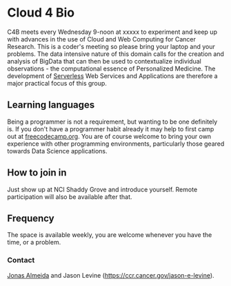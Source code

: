 # Cloud 4 Bio 
C4B meets every Wednesday 9-noon at xxxxx to experiment and keep up with advances in the use of Cloud and Web Computing for Cancer Research. This is a coder's meeting so please bring your laptop and your problems. The data intensive nature of this domain calls for the creation and analysis of BigData that can then be used to contextualize individual observations - the computational essence of Personalized Medicine. The development of [Serverless](https://en.wikipedia.org/wiki/Serverless_computing) Web Services and Applications are therefore a major practical focus of this group.

## Learning languages
Being a programmer is not a requirement, but wanting to be one definitely is. If you don't have a programmer habit already it may help to first camp out at [freecodecamp.org](https://www.freecodecamp.org/). You are of course welcome to bring your own experience with other programming environments, particularly those geared towards Data Science applications.

## How to join in
Just show up at NCI Shaddy Grove and introduce yourself. Remote participation will also be available after that.

## Frequency
The space is available weekly, you are welcome whenever you have the time, or a problem.

### Contact
[Jonas Almeida](https://dceg.cancer.gov/about/staff-directory/biographies/A-J/almeida-jonas) and Jason Levine (https://ccr.cancer.gov/jason-e-levine).
